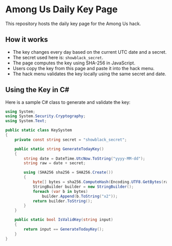 # Among Us Daily Key Page

This repository hosts the daily key page for the Among Us hack.

## How it works

- The key changes every day based on the current UTC date and a secret.
- The secret used here is: `showblack_secret`.
- The page computes the key using SHA-256 in JavaScript.
- Users copy the key from this page and paste it into the hack menu.
- The hack menu validates the key locally using the same secret and date.

## Using the Key in C#

Here is a sample C# class to generate and validate the key:

```csharp
using System;
using System.Security.Cryptography;
using System.Text;

public static class KeySystem
{
    private const string secret = "showblack_secret";

    public static string GenerateTodayKey()
    {
        string date = DateTime.UtcNow.ToString("yyyy-MM-dd");
        string raw = date + secret;

        using (SHA256 sha256 = SHA256.Create())
        {
            byte[] bytes = sha256.ComputeHash(Encoding.UTF8.GetBytes(raw));
            StringBuilder builder = new StringBuilder();
            foreach (var b in bytes)
                builder.Append(b.ToString("x2"));
            return builder.ToString();
        }
    }

    public static bool IsValidKey(string input)
    {
        return input == GenerateTodayKey();
    }
}
